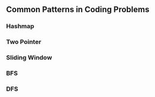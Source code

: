 ## Common Patterns in Coding Problems

### Hashmap


### Two Pointer


### Sliding Window


### BFS



### DFS
